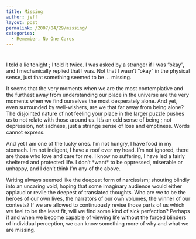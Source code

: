 ```yaml
---
title: Missing
author: jeff
layout: post
permalink: /2007/04/29/missing/
categories:
  - Remember, No One Cares
---
```

# 

I told a lie tonight ; I told it twice. I was asked by a stranger if I was “okay”, and I mechanically replied that I was. Not that I wasn’t “okay” in the physical sense, just that something seemed to be … missing.

It seems that the very moments when we are the most contemplative and the furthest away from understanding our place in the universe are the very moments when we find ourselves the most desperately alone. And yet, even surrounded by well-wishers, are we that far away from being alone? The disjointed nature of not feeling your place in the larger puzzle pushes us to not relate with those around us. It’s an odd sense of being ; not depression, not sadness, just a strange sense of loss and emptiness. Words cannot express.

And yet I am one of the lucky ones. I’m not hungry, I have food in my stomach. I’m not indigent, I have a roof over my head. I’m not ignored, there are those who love and care for me. I know no suffering, I have led a fairly sheltered and protected life. I don’t \*want\* to be oppressed, miserable or unhappy, and I don’t think I’m any of the above.

Writing always seemed like the deepest form of narcissism; shouting blindly into an uncaring void, hoping that some imaginary audience would either applaud or revile the deepest of translated thoughts. Who are we to be the heroes of our own lives, the narrators of our own volumes, the winner of our contests? If we are allowed to continuously revise those parts of us which we feel to be the least fit, will we find some kind of sick perfection? Perhaps if and when we become capable of viewing life without the forced blinders of individual perception, we can know something more of why and what we are missing.